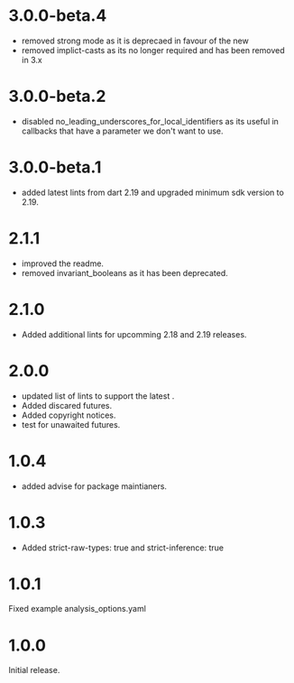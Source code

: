 # 3.0.0-beta.4
- removed strong mode as it is deprecaed in favour of the new
- removed implict-casts as its no longer required and has been removed in 3.x

# 3.0.0-beta.2
- disabled no_leading_underscores_for_local_identifiers as its useful
in callbacks that have a parameter we don't want to use.

# 3.0.0-beta.1
- added latest lints from dart 2.19 and upgraded minimum sdk version to 2.19.

# 2.1.1
- improved the readme.
- removed invariant_booleans as it has been deprecated.

# 2.1.0
- Added additional lints for upcomming 2.18 and 2.19 releases.

# 2.0.0
- updated list of lints to support the latest .
- Added discared futures.
- Added copyright notices.
- test for unawaited futures.

# 1.0.4
- added advise for package maintianers.

# 1.0.3
- Added  strict-raw-types: true and strict-inference: true

# 1.0.1
Fixed example analysis_options.yaml

# 1.0.0
Initial release.
